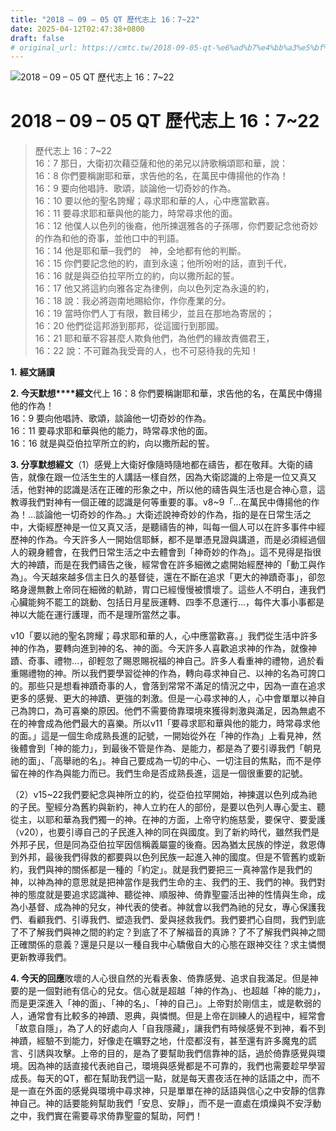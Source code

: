 ```yaml
---
title: "2018 – 09 – 05 QT 歷代志上 16：7~22"
date: 2025-04-12T02:47:38+0800
draft: false
# original_url: https://cmtc.tw/2018-09-05-qt-%e6%ad%b7%e4%bb%a3%e5%bf%97%e4%b8%8a-16%ef%bc%9a722
---
```


![2018 – 09 – 05 QT  歷代志上 16：7~22](/images/qt.jpg   "2018 – 09 – 05 QT  歷代志上 16：7~22")

# 2018 – 09 – 05 QT 歷代志上 16：7~22

> 歷代志上 16：7~22  
> 16：7 那日，大衛初次藉亞薩和他的弟兄以詩歌稱頌耶和華，說：  
> 16：8 你們要稱謝耶和華，求告他的名，在萬民中傳揚他的作為！  
> 16：9 要向他唱詩、歌頌，談論他一切奇妙的作為。  
> 16：10 要以他的聖名誇耀；尋求耶和華的人，心中應當歡喜。  
> 16：11 要尋求耶和華與他的能力，時常尋求他的面。  
> 16：12 他僕人以色列的後裔，他所揀選雅各的子孫哪，你們要記念他奇妙的作為和他的奇事，並他口中的判語。  
> 16：14 他是耶和華─我們的　神，全地都有他的判斷。  
> 16：15 你們要記念他的約，直到永遠；他所吩咐的話，直到千代，  
> 16：16 就是與亞伯拉罕所立的約，向以撒所起的誓。  
> 16：17 他又將這約向雅各定為律例，向以色列定為永遠的約，  
> 16：18 說：我必將迦南地賜給你，作你產業的分。  
> 16：19 當時你們人丁有限，數目稀少，並且在那地為寄居的；  
> 16：20 他們從這邦游到那邦，從這國行到那國。  
> 16：21 耶和華不容甚麼人欺負他們，為他們的緣故責備君王，  
> 16：22 說：不可難為我受膏的人，也不可惡待我的先知！

**1.** **經文誦讀**

**2. 今天默想****經文**代上 16：8 你們要稱謝耶和華，求告他的名，在萬民中傳揚他的作為！  
16：9 要向他唱詩、歌頌，談論他一切奇妙的作為。  
16：11 要尋求耶和華與他的能力，時常尋求他的面。  
16：16 就是與亞伯拉罕所立的約，向以撒所起的誓。

**3. 分享默想經文**（1）感覺上大衛好像隨時隨地都在禱告，都在敬拜。大衛的禱告，就像在跟一位活生生的人講話一樣自然，因為大衛認識的上帝是一位又真又活，他對神的認識是活在正確的形象之中，所以他的禱告與生活也是合神心意，這教導我們對神有一個正確的認識是何等重要的事。v8~9「…在萬民中傳揚他的作為！…談論他一切奇妙的作為。」大衛述說神奇妙的作為，指的是在日常生活之中，大衛經歷神是一位又真又活，是聽禱告的神，叫每一個人可以在許多事件中經歷神的作為。今天許多人一開始信耶穌，都不是單憑見證與講道，而是必須經過個人的親身體會，在我們日常生活之中去體會到「神奇妙的作為」。這不見得是指很大的神蹟，而是在我們禱告之後，經常會在許多細微之處開始經歷神的「動工與作為」。今天越來越多信主日久的基督徒，還在不斷在追求「更大的神蹟奇事」，卻忽略身邊無數上帝同在細微的軌跡，胃口已經慢慢被慣壞了。這些人不明白，連我們心臟能夠不罷工的跳動、包括日月星辰運轉、四季不息運行…，每件大事小事都是神以大能在運行護理，而不是理所當然之事。

v10「要以祂的聖名誇耀；尋求耶和華的人，心中應當歡喜。」我們從生活中許多神的作為，要轉向進到神的名、神的面。今天許多人喜歡追求神的作為，就像神蹟、奇事、禮物…，卻輕忽了賜恩賜祝福的神自己。許多人看重神的禮物，過於看重賜禮物的神。所以我們要學習從神的作為，轉向尋求神自己、以神的名為可誇口的。那些只是想看神蹟奇事的人，會落到常常不滿足的情況之中，因為一直在追求更多的感覺、更大的神蹟、更強的刺激。但是一心尋求神的人，心中會單單以神自己為誇口，為可喜樂的原因。他們不需要倚靠環境來獲得刺激與滿足，因為無處不在的神會成為他們最大的喜樂。所以v11「要尋求耶和華與他的能力，時常尋求他的面。」這是一個生命成熟長進的記號，一開始從外在「神的作為」上看見神，然後體會到「神的能力」，到最後不管是作為、是能力，都是為了要引導我們「朝見祂的面」、「高舉祂的名」。神自己要成為一切的中心、一切注目的焦點，而不是停留在神的作為與能力而已。我們生命是否成熟長進，這是一個很重要的記號。

（2）v15~22我們要紀念與神所立的約，從亞伯拉罕開始，神揀選以色列成為祂的子民。聖經分為舊約與新約，神人立約在人的部份，是要以色列人專心愛主、聽從主，以耶和華為我們獨一的神。在神的方面，上帝守約施慈愛，要保守、要愛護（v20），也要引導自己的子民進入神的同在與國度。到了新約時代，雖然我們是外邦子民，但是同為亞伯拉罕因信稱義屬靈的後裔。因為猶太民族的悖逆，救恩傳到外邦，最後我們得救的都要與以色列民族一起進入神的國度。但是不管舊約或新約，我們與神的關係都是一種的「約定」。就是我們要把三一真神當作是我們的神，以神為神的意思就是把神當作是我們生命的主、我們的王、我們的神。我們對神的態度就是要追求認識神、聽從神、順服神、倚靠聖靈活出神的性情與生命，成為小基督、成為神的兒女，神代表的使者。神就會以我們為祂的兒女，專心保護我們、看顧我們、引導我們、塑造我們、愛與拯救我們。我們要捫心自問，我們到底了不了解我們與神之間的約定？到底了不了解福音的真諦？了不了解我們與神之間正確關係的意義？還是只是以一種自我中心驕傲自大的心態在跟神交往？求主憐憫更新教導我們。

**4. 今天的回應**敗壞的人心很自然的光看表象、倚靠感覺、追求自我滿足。但是神要的是一個對祂有信心的兒女。信心就是超越「神的作為」、也超越「神的能力」，而是更深進入「神的面」、「神的名」、「神的自己」。上帝對於剛信主，或是軟弱的人，通常會有比較多的神蹟、恩典，與憐憫。但是上帝在訓練人的過程中，經常會「故意自隱」，為了人的好處向人「自我隱藏」，讓我們有時候感覺不到神，看不到神蹟，經驗不到能力，好像走在曠野之地，什麼都沒有，甚至還有許多魔鬼的謊言、引誘與攻擊。上帝的目的，是為了要幫助我們信靠神的話，過於倚靠感覺與環境。因為神的話直接代表祂自己，環境與感覺都是不可靠的，我們也需要趁早學習成長。每天的QT，都在幫助我們這一點，就是每天晝夜活在神的話語之中，而不是一直在外面的感覺與環境中尋求神，只是單單在神的話語與信心之中安靜的信靠神自己。神的話要能夠幫助我們「安息、安靜」，而不是一直處在煩燥與不安浮動之中，我們實在需要尋求倚靠聖靈的幫助，阿們！